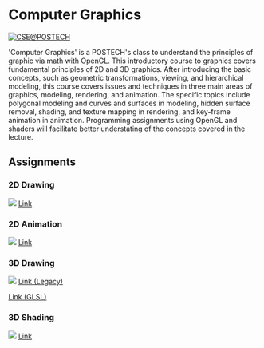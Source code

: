 # Computer Graphics
[![CSE@POSTECH](https://img.shields.io/badge/CSED451-POSTECH-c80150)](https://www.postech.ac.kr)

 'Computer Graphics' is a POSTECH's class to understand the principles of graphic via math with OpenGL.
 This introductory course to graphics covers fundamental principles of 2D and 3D graphics. After introducing the basic concepts, such as geometric transformations, viewing, and hierarchical modeling, this course covers issues and techniques in three main areas of graphics, modeling, rendering, and animation. The specific topics include polygonal modeling and curves and surfaces in modeling, hidden surface removal, shading, and texture mapping in rendering, and key-frame animation in animation. Programming assignments using OpenGL and shaders will facilitate better understating of the concepts covered in the lecture.

## Assignments
### 2D Drawing
![](https://i.imgur.com/8u4R1cp.png)
[Link](ASSN/ASSN1)


### 2D Animation
![](https://i.imgur.com/0XWLOOQ.png)
[Link](ASSN/ASSN2)


### 3D Drawing
![](https://i.imgur.com/W3iMJOY.png)
[Link (Legacy)](ASSN/ASSN3.1)

[Link (GLSL)](ASSN/ASSN3.2)


### 3D Shading
![](https://i.imgur.com/VzVbWL8.png)
[Link](ASSN/ASSN4)
